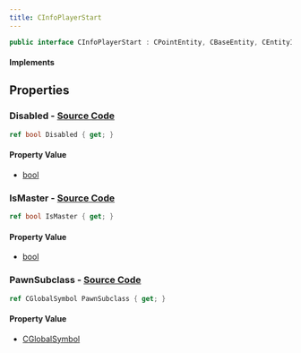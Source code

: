 ```yaml
---
title: CInfoPlayerStart
---
```


```csharp
public interface CInfoPlayerStart : CPointEntity, CBaseEntity, CEntityInstance, ISchemaClass<CEntityInstance>, ISchemaClass<CBaseEntity>, ISchemaClass<CPointEntity>, ISchemaClass<CInfoPlayerStart>, ISchemaField, ISchemaClass, INativeHandle
```

#### Implements

## Properties

### **Disabled** - [Source Code](https://github.com/swiftly-solution/swiftlys2/blob/main/managed/src/SwiftlyS2.Generated/Schemas/Interfaces/CInfoPlayerStart.cs#L16)

```csharp
ref bool Disabled { get; }
```

#### Property Value

- [bool](https://learn.microsoft.com/dotnet/api/system.boolean)

### **IsMaster** - [Source Code](https://github.com/swiftly-solution/swiftlys2/blob/main/managed/src/SwiftlyS2.Generated/Schemas/Interfaces/CInfoPlayerStart.cs#L18)

```csharp
ref bool IsMaster { get; }
```

#### Property Value

- [bool](https://learn.microsoft.com/dotnet/api/system.boolean)

### **PawnSubclass** - [Source Code](https://github.com/swiftly-solution/swiftlys2/blob/main/managed/src/SwiftlyS2.Generated/Schemas/Interfaces/CInfoPlayerStart.cs#L20)

```csharp
ref CGlobalSymbol PawnSubclass { get; }
```

#### Property Value

- [CGlobalSymbol](/docs/api/shared/natives/cglobalsymbol)

